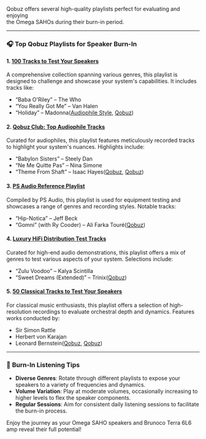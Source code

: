 
Qobuz offers several high-quality playlists perfect for evaluating and enjoying   
the Omega SAHOs during their burn-in period.

---

### 🎧 **Top Qobuz Playlists for Speaker Burn-In**

#### 1. [**100 Tracks to Test Your Speakers**](https://www.qobuz.com/us-en/playlists/100-tracks-to-test-your-speakers/14853863)

A comprehensive collection spanning various genres, this playlist is designed to challenge and showcase your system's capabilities. It includes tracks like:

* “Baba O'Riley” – The Who
* “You Really Got Me” – Van Halen
* “Holiday” – Madonna([Audiophile Style][1], [Qobuz][2])

#### 2. [**Qobuz Club: Top Audiophile Tracks**](https://www.qobuz.com/us-en/playlists/top-audiophile-tracks/15732665)

Curated for audiophiles, this playlist features meticulously recorded tracks to highlight your system's nuances. Highlights include:

* “Babylon Sisters” – Steely Dan
* “Ne Me Quitte Pas” – Nina Simone
* “Theme From Shaft” – Isaac Hayes([Qobuz][3], [Qobuz][4])

#### 3. [**PS Audio Reference Playlist**](https://www.qobuz.com/us-en/playlists/demo-music/2198171)

Compiled by PS Audio, this playlist is used for equipment testing and showcases a range of genres and recording styles. Notable tracks:

* “Hip-Notica” – Jeff Beck
* “Gomni” (with Ry Cooder) – Ali Farka Touré([Qobuz][5])

#### 4. [**Luxury HiFi Distribution Test Tracks**](https://www.qobuz.com/us-en/playlists/suncoast-audio-test-tracks/31639922)

Curated for high-end audio demonstrations, this playlist offers a mix of genres to test various aspects of your system. Selections include:

* “Zulu Voodoo” – Kalya Scintilla
* “Sweet Dreams (Extended)” – Trinix([Qobuz][6])

#### 5. [**50 Classical Tracks to Test Your Speakers**](https://www.qobuz.com/us-en/playlists/50-classical-tracks-to-test-your-speakers/19592635)

For classical music enthusiasts, this playlist offers a selection of high-resolution recordings to evaluate orchestral depth and dynamics. Features works conducted by:

* Sir Simon Rattle
* Herbert von Karajan
* Leonard Bernstein([Qobuz][3], [Qobuz][7])

---

### 🔄 **Burn-In Listening Tips**

* **Diverse Genres**: Rotate through different playlists to expose your speakers to a variety of frequencies and dynamics.
* **Volume Variation**: Play at moderate volumes, occasionally increasing to higher levels to flex the speaker components.
* **Regular Sessions**: Aim for consistent daily listening sessions to facilitate the burn-in process.

Enjoy the journey as your Omega SAHO speakers and Brunoco Terra 6L6 amp reveal their full potential!

[1]: https://audiophilestyle.com/forums/topic/54551-share-your-favorite-qobuz-playlists/page/3/?utm_source=chatgpt.com "Share your favorite Qobuz playlists - Page 3 - Music in General"
[2]: https://www.qobuz.com/us-en/playlists/100-tracks-to-test-your-speakers/14853863?utm_source=chatgpt.com "Playlist 100 Tracks to Test Your Speakers - Streaming Hi-Res - Qobuz"
[3]: https://www.qobuz.com/us-en/playlists/50-classical-tracks-to-test-your-speakers/19592635?utm_source=chatgpt.com "Playlist 50 Classical Tracks to Test Your Speakers - Streaming Hi-Res"
[4]: https://www.qobuz.com/us-en/playlists/top-audiophile-tracks/15732665?utm_source=chatgpt.com "Playlist Qobuz Club: Top Audiophile Tracks - Streaming Hi-Res"
[5]: https://www.qobuz.com/us-en/playlists/demo-music/2198171?utm_source=chatgpt.com "Playlist PS Audio Reference Playlist - Streaming Hi-Res - Qobuz"
[6]: https://www.qobuz.com/us-en/playlists/suncoast-audio-test-tracks/31639922?utm_source=chatgpt.com "Playlist Luxury HiFi Distribution Test Tracks - Streaming Hi-Res"
[7]: https://www.qobuz.com/be-nl/playlists/10-songs-to-test-your-speakers/1508751?utm_source=chatgpt.com "Playlist 12 songs to test your speakers - Streaming Hi-Res - Qobuz"
